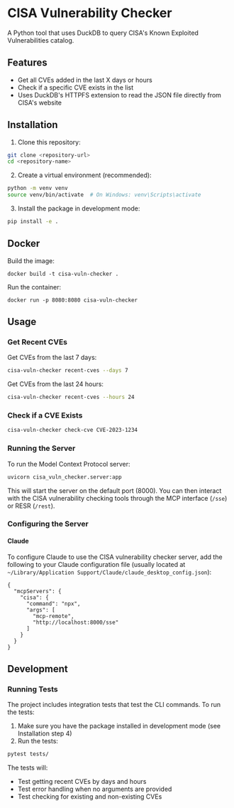 # CISA Vulnerability Checker

A Python tool that uses DuckDB to query CISA's Known Exploited Vulnerabilities catalog.

## Features

- Get all CVEs added in the last X days or hours
- Check if a specific CVE exists in the list
- Uses DuckDB's HTTPFS extension to read the JSON file directly from CISA's website

## Installation

1. Clone this repository:
```bash
git clone <repository-url>
cd <repository-name>
```

2. Create a virtual environment (recommended):
```bash
python -m venv venv
source venv/bin/activate  # On Windows: venv\Scripts\activate
```

3. Install the package in development mode:
```bash
pip install -e .
```

## Docker
Build the image:
```
docker build -t cisa-vuln-checker .
```

Run the container:
```
docker run -p 8080:8080 cisa-vuln-checker
```

## Usage

### Get Recent CVEs

Get CVEs from the last 7 days:
```bash
cisa-vuln-checker recent-cves --days 7
```

Get CVEs from the last 24 hours:
```bash
cisa-vuln-checker recent-cves --hours 24
```

### Check if a CVE Exists

```bash
cisa-vuln-checker check-cve CVE-2023-1234
```

### Running the Server

To run the Model Context Protocol server:

```bash
uvicorn cisa_vuln_checker.server:app
```

This will start the server on the default port (8000). You can then interact with the CISA vulnerability checking tools through the MCP interface (`/sse`) or RESR (`/rest`).

### Configuring the Server
#### Claude
To configure Claude to use the CISA vulnerability checker server, add the following to your Claude configuration file (usually located at `~/Library/Application Support/Claude/claude_desktop_config.json`):

```
{
  "mcpServers": {
    "cisa": {
      "command": "npx",
      "args": [
        "mcp-remote",
        "http://localhost:8000/sse"
      ]
    }
  }
} 
```

## Development

### Running Tests

The project includes integration tests that test the CLI commands. To run the tests:

1. Make sure you have the package installed in development mode (see Installation step 4)
2. Run the tests:
```bash
pytest tests/
```

The tests will:
- Test getting recent CVEs by days and hours
- Test error handling when no arguments are provided
- Test checking for existing and non-existing CVEs